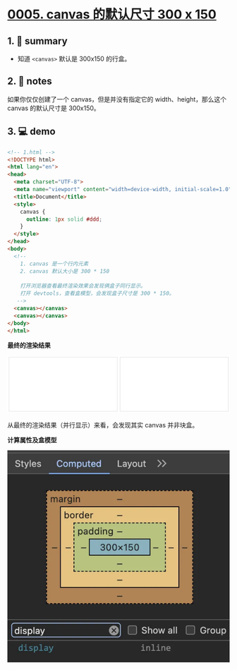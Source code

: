 # [0005. canvas 的默认尺寸 300 x 150](https://github.com/Tdahuyou/canvas/tree/main/0005.%20canvas%20%E7%9A%84%E9%BB%98%E8%AE%A4%E5%B0%BA%E5%AF%B8%20300%20x%20150)

<!-- region:toc -->

<!-- endregion:toc -->

## 1. 📝 summary

- 知道 `<canvas>` 默认是 300x150 的行盒。

## 2. 📒 notes

如果你仅仅创建了一个 canvas，但是并没有指定它的 width、height，那么这个 canvas 的默认尺寸是 300x150。

## 3. 💻 demo

```html
<!-- 1.html -->
<!DOCTYPE html>
<html lang="en">
<head>
  <meta charset="UTF-8">
  <meta name="viewport" content="width=device-width, initial-scale=1.0">
  <title>Document</title>
  <style>
    canvas {
      outline: 1px solid #ddd;
    }
  </style>
</head>
<body>
  <!--
    1. canvas 是一个行内元素
    2. canvas 默认大小是 300 * 150

    打开浏览器查看最终渲染效果会发现俩盒子同行显示。
    打开 devtools，查看盒模型，会发现盒子尺寸是 300 * 150。
   -->
  <canvas></canvas>
  <canvas></canvas>
</body>
</html>
```

**最终的渲染结果**

![](md-imgs/2024-10-03-22-58-50.png)

从最终的渲染结果（并行显示）来看，会发现其实 canvas 并非块盒。

**计算属性及盒模型**

![](md-imgs/2024-10-03-22-59-01.png)
